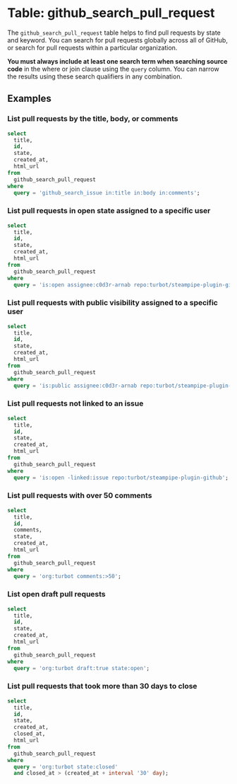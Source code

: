 # Table: github_search_pull_request

The `github_search_pull_request` table helps to find pull requests by state and keyword. You can search for pull requests globally across all of GitHub, or search for pull requests within a particular organization.

 **You must always include at least one search term when searching source code** in the where or join clause using the `query` column. You can narrow the results using these search qualifiers in any combination.

## Examples

### List pull requests by the title, body, or comments

```sql
select
  title,
  id,
  state,
  created_at,
  html_url
from
  github_search_pull_request
where
  query = 'github_search_issue in:title in:body in:comments';
```

### List pull requests in open state assigned to a specific user

```sql
select
  title,
  id,
  state,
  created_at,
  html_url
from
  github_search_pull_request
where
  query = 'is:open assignee:c0d3r-arnab repo:turbot/steampipe-plugin-github';
```

### List pull requests with public visibility assigned to a specific user

```sql
select
  title,
  id,
  state,
  created_at,
  html_url
from
  github_search_pull_request
where
  query = 'is:public assignee:c0d3r-arnab repo:turbot/steampipe-plugin-github';
```

### List pull requests not linked to an issue

```sql
select
  title,
  id,
  state,
  created_at,
  html_url
from
  github_search_pull_request
where
  query = 'is:open -linked:issue repo:turbot/steampipe-plugin-github';
```

### List pull requests with over 50 comments

```sql
select
  title,
  id,
  comments,
  state,
  created_at,
  html_url
from
  github_search_pull_request
where
  query = 'org:turbot comments:>50';
```

### List open draft pull requests

```sql
select
  title,
  id,
  state,
  created_at,
  html_url
from
  github_search_pull_request
where
  query = 'org:turbot draft:true state:open';
```

### List pull requests that took more than 30 days to close

```sql
select
  title,
  id,
  state,
  created_at,
  closed_at,
  html_url
from
  github_search_pull_request
where
  query = 'org:turbot state:closed'
  and closed_at > (created_at + interval '30' day);
```
